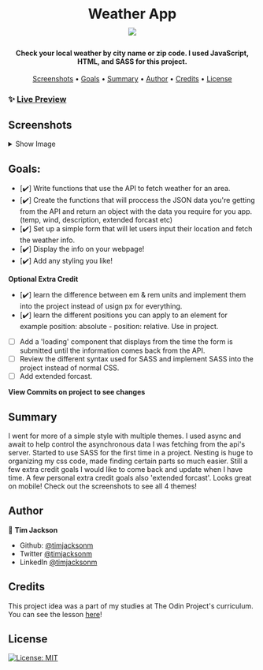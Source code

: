 <h1 align="center">
  <br>
  Weather App
  <br>
  <image src="dist/images/" width="50%"> 
</h1>

<h4 align="center">Check your local weather by city name or zip code. I used JavaScript, HTML, and SASS for this project.</h4>

<p align="center">
  <a href="#screenshots">Screenshots</a> •
  <a href="#goals">Goals</a> •
  <a href="#summary">Summary</a> •
  <a href="#author">Author</a> •
    <a href="#credits">Credits</a> •
  <a href="#license">License</a>
</p>

### ✨ [Live Preview](https://timjacksonm.github.io/Weather-App/)
## Screenshots

<details>
  <summary>Show Image</summary>

  ![GIF demo](src/assets/weatherDemo.gif)

The below images showcase the different themes that are applied depending on current weather.

  <image src="src/assets/s5preview.png">
  <image src="src/assets/iphone8preview.png">
  <image src="src/assets/ipadpreview.png">
</details>

## Goals:
- [✔️] Write functions that use the API to fetch weather for an area.
- [✔️] Create the functions that will proccess the JSON data you're getting from the API and return an object with the data you require for you app. (temp, wind, description, extended forcast etc)
- [✔️] Set up a simple form that will let users input their location and fetch the weather info.
- [✔️] Display the info on your webpage!
- [✔️] Add any styling you like!

**Optional Extra Credit**
- [✔️] learn the difference between em & rem units and implement them into the project instead of usign px for everything.
- [✔️] learn the different positions you can apply to an element for example position: absolute  - position: relative. Use in project.
- [ ] Add a 'loading' component that displays from the time the form is submitted until the information comes back from the API.
- [ ] Review the different syntax used for SASS and implement SASS into the project instead of normal CSS.
- [ ] Add extended forcast.

**View Commits on project to see changes**

## Summary

I went for more of a simple style with multiple themes. I used async and await to help control the asynchronous data I was fetching from the api's server. Started to use SASS for the first time in a project. Nesting is huge to organizing my css code, made finding certain parts so much easier. Still a few extra credit goals I would like to come back and update when I have time. A few personal extra credit goals also 'extended forcast'. Looks great on mobile! Check out the screenshots to see all 4 themes!

## Author

👤 **Tim Jackson**

- Github: [@timjacksonm](https://github.com/timjacksonm)
- Twitter [@timjacksonm](https://twitter.com/timjacksonm)
- LinkedIn [@timjacksonm](https://linkedin.com/in/timjacksonm)

## Credits

This project idea was a part of my studies at The Odin Project's curriculum. You can see the lesson <a href="https://www.theodinproject.com/paths/full-stack-javascript/courses/javascript/lessons/weather-app" target="_blank">here</a>!

## License

<p>
  <a href="https://choosealicense.com/licenses/mit/">
    <img alt="License: MIT" src="https://img.shields.io/badge/License-MIT-yellow.svg">
</p>

